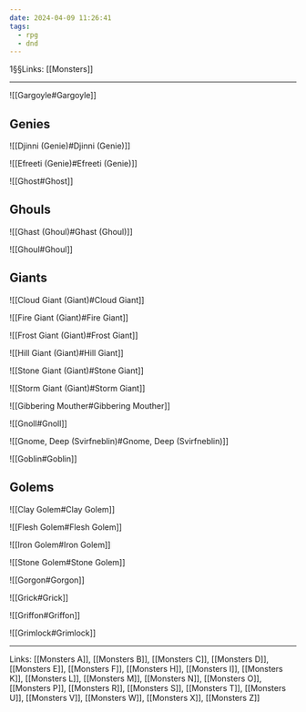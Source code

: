 ```yaml
---
date: 2024-04-09 11:26:41
tags:
  - rpg
  - dnd
---
```

1§§Links: [[Monsters]]

---

![[Gargoyle#Gargoyle]]

## Genies

![[Djinni (Genie)#Djinni (Genie)]]

![[Efreeti (Genie)#Efreeti (Genie)]]

![[Ghost#Ghost]]

## Ghouls

![[Ghast (Ghoul)#Ghast (Ghoul)]]

![[Ghoul#Ghoul]]

## Giants

![[Cloud Giant (Giant)#Cloud Giant]]

![[Fire Giant (Giant)#Fire Giant]]

![[Frost Giant (Giant)#Frost Giant]]

![[Hill Giant (Giant)#Hill Giant]]

![[Stone Giant (Giant)#Stone Giant]]

![[Storm Giant (Giant)#Storm Giant]]

![[Gibbering Mouther#Gibbering Mouther]]

![[Gnoll#Gnoll]]

![[Gnome, Deep (Svirfneblin)#Gnome, Deep (Svirfneblin)]]

![[Goblin#Goblin]]

## Golems

![[Clay Golem#Clay Golem]]

![[Flesh Golem#Flesh Golem]]

![[Iron Golem#Iron Golem]]

![[Stone Golem#Stone Golem]]

![[Gorgon#Gorgon]]

![[Grick#Grick]]

![[Griffon#Griffon]]

![[Grimlock#Grimlock]]

---
Links: [[Monsters A]], [[Monsters B]], [[Monsters C]], [[Monsters D]], [[Monsters E]], [[Monsters F]], [[Monsters H]], [[Monsters I]], [[Monsters K]], [[Monsters L]], [[Monsters M]], [[Monsters N]], [[Monsters O]], [[Monsters P]], [[Monsters R]], [[Monsters S]], [[Monsters T]], [[Monsters U]], [[Monsters V]], [[Monsters W]], [[Monsters X]], [[Monsters Z]]